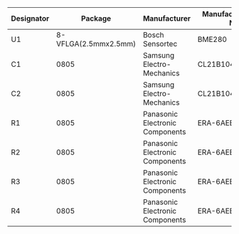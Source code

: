| Designator | Package | Manufacturer | Manufacturer Part No | Supplier | Supplier Part No | Value | Other |
| ------------- | ------------- | ------------- | ------------- | ------------- | ------------- | ------------- | ------------- |
| U1 | 8-VFLGA(2.5mmx2.5mm) | Bosch Sensortec | BME280 | Digi-Key |  828-1063-1-ND |   |   | 
| C1 | 0805 | Samsung Electro-Mechanics | CL21B104KBCNNNC | Digi-Key | 1276-1003-1-ND | 0.1uF | 50V |
| C2 | 0805 | Samsung Electro-Mechanics | CL21B104KBCNNNC | Digi-Key | 1276-1003-1-ND | 0.1uF | 50V |
| R1 | 0805 | Panasonic Electronic Components | ERA-6AEB472V | Digi-Key | P4.7KDACT-ND | 4.7k | 0.125W |
| R2 | 0805 | Panasonic Electronic Components | ERA-6AEB472V | Digi-Key | P4.7KDACT-ND | 4.7k | 0.125W |
| R3 | 0805 | Panasonic Electronic Components | ERA-6AEB472V | Digi-Key | P4.7KDACT-ND | 4.7k | 0.125W |
| R4 | 0805 | Panasonic Electronic Components | ERA-6AEB472V | Digi-Key | P4.7KDACT-ND | 4.7k | 0.125W |

